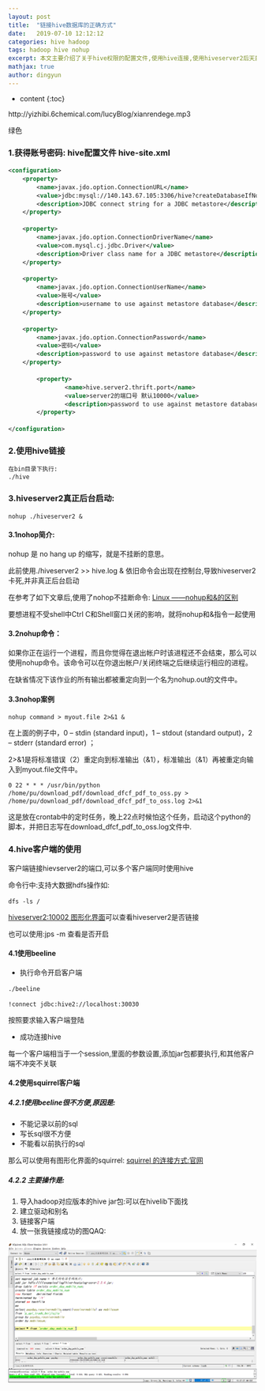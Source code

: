 ```yaml
---
layout: post
title:  "链接hive数据库的正确方式"
date:   2019-07-10 12:12:12
categories: hive hadoop
tags: hadoop hive nohup
excerpt: 本文主要介绍了关于hive权限的配置文件,使用hive连接,使用hiveserver2后天启动,beeline和squi客户端链接hive
mathjax: true
author: dingyun
---
```

* content
{:toc}
<p>http://yizhibi.6chemical.com/lucyBlog/xianrendege.mp3</p>绿色

### 1.获得账号密码:   hive配置文件   hive-site.xml

```xml
<configuration>
	<property>
		<name>javax.jdo.option.ConnectionURL</name>
		<value>jdbc:mysql://140.143.67.105:3306/hive?createDatabaseIfNotExist=true&amp;useSSL=false</value>
		<description>JDBC connect string for a JDBC metastore</description>
	</property>

	<property>
		<name>javax.jdo.option.ConnectionDriverName</name>
		<value>com.mysql.cj.jdbc.Driver</value>
		<description>Driver class name for a JDBC metastore</description>
	</property>

	<property>
		<name>javax.jdo.option.ConnectionUserName</name>
		<value>账号</value>
		<description>username to use against metastore database</description>
	</property>

	<property>
		<name>javax.jdo.option.ConnectionPassword</name>
		<value>密码</value>
		<description>password to use against metastore database</description>
	</property>

        <property>
                <name>hive.server2.thrift.port</name>
                <value>server2的端口号 默认10000</value>
                <description>password to use against metastore database</description>
        </property>

</configuration>

```

### 2.使用hive链接

```shell
在bin目录下执行:
./hive
```

### 3.hiveserver2真正后台启动:

```
nohup ./hiveserver2 &
```

#### 3.1nohop简介:

nohup 是 no hang up 的缩写，就是不挂断的意思。

此前使用./hiveserver2 >> hive.log &  依旧命令会出现在控制台,导致hiveserver2卡死,并非真正后台启动

在参考了如下文章后,使用了nohop不挂断命令:   [Linux ——nohup和&的区别](https://blog.csdn.net/weixin_37490221/article/details/81539341)

要想进程不受shell中Ctrl C和Shell窗口关闭的影响，就将nohup和&指令一起使用

#### 3.2nohup命令：

如果你正在运行一个进程，而且你觉得在退出帐户时该进程还不会结束，那么可以使用nohup命令。该命令可以在你退出帐户/关闭终端之后继续运行相应的进程。

在缺省情况下该作业的所有输出都被重定向到一个名为nohup.out的文件中。

#### 3.3nohop案例

```shell
nohup command > myout.file 2>&1 &   
```

在上面的例子中，0 – stdin (standard input)，1 – stdout (standard output)，2 – stderr (standard error) ；

2>&1是将标准错误（2）重定向到标准输出（&1），标准输出（&1）再被重定向输入到myout.file文件中。

```shell
0 22 * * * /usr/bin/python /home/pu/download_pdf/download_dfcf_pdf_to_oss.py > /home/pu/download_pdf/download_dfcf_pdf_to_oss.log 2>&1
```

这是放在crontab中的定时任务，晚上22点时候怕这个任务，启动这个python的脚本，并把日志写在download_dfcf_pdf_to_oss.log文件中.

### 4.hive客户端的使用

客户端链接hievserver2的端口,可以多个客户端同时使用hive

命令行中:支持大数据hdfs操作如:

`dfs -ls /`

[hiveserver2:10002 图形化界面](http://hadoop02:10002/)可以查看hiveserver2是否链接

也可以使用:jps -m 查看是否开启

#### 4.1使用beeline

* 执行命令开启客户端

`./beeline`

`!connect jdbc:hive2://localhost:30030`

按照要求输入客户端登陆

* 成功连接hive

每一个客户端相当于一个session,里面的参数设置,添加jar包都要执行,和其他客户端不冲突不关联

#### 4.2使用squirrel客户端

##### 4.2.1使用beeline很不方便,原因是:

* 不能记录以前的sql
* 写长sql很不方便
* 不能看以前执行的sql

那么可以使用有图形化界面的squirrel:  [squirrel 的连接方式:官网](https://cwiki.apache.org/confluence/display/Hive)

##### 4.2.2 主要操作是:

1. 导入hadoop对应版本的hive jar包:可以在hivelib下面找
2. 建立驱动和别名
3. 链接客户端
4. 放一张我链接成功的图QAQ:

![hdfs-img](/image/squirrel.png)
